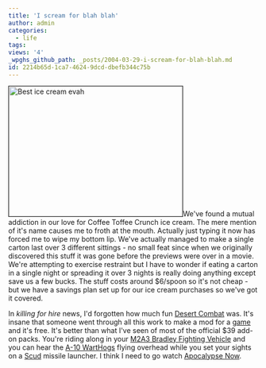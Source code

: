 ```yaml
---
title: 'I scream for blah blah'
author: admin
categories:
  - life
tags: 
views: '4'
_wpghs_github_path: _posts/2004-03-29-i-scream-for-blah-blah.md
id: 2214b65d-1ca7-4624-9dcd-dbefb344c75b
---
```

<p><img alt="Best ice cream evah" src="http://www.mennoboy.com/chris/archives/images/home/icecream2.jpg" width="350" height="262" border="1">We've found a mutual addiction in our love for Coffee Toffee Crunch ice cream.  The mere mention of it's name causes me to froth at the mouth.  Actually just typing it now has forced me to wipe my bottom lip.  We've actually managed to make a single carton last over 3 different sittings - no small feat since when we originally discovered this stuff it was gone before the previews were over in a movie.  We're attempting to exercise restraint but I have to wonder if eating a carton in a single night or spreading it over 3 nights is really doing anything except save us a few bucks.  The stuff costs around $6/spoon so it's not cheap - but we have a savings plan set up for our ice cream purchases so we've got it covered.</p>
<p>In <i>killing for hire</i> news, I'd forgotten how much fun <a href="http://www.desertcombat.com/">Desert Combat</a> was.  It's insane that someone went through all this work to make a mod for a <a href="http://www.eagames.com/official/battlefield/1942/us/home.jsp">game</a> and it's free.  It's better than what I've seen of most of the official $39 add-on packs.  You're riding along in your <a href="http://www.desertcombat.com/Vehicle%20Images/M2A3.jpg">M2A3 Bradley Fighting Vehicle</a> and you can hear the <a href="http://www.desertcombat.com/Vehicle%20Images/A10.jpg">A-10 WartHogs</a> flying overhead while you set your sights on a <a href="http://www.desertcombat.com/Vehicle%20Images/SCUD.jpg">Scud</a> missile launcher.  I think I need to go watch <a HREF="http://www.amazon.ca/exec/obidos/ASIN/B00005OWEG/farawsoclos0a-20">Apocalypse Now</a>.</p>
